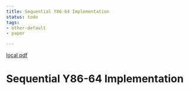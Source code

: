 ```yaml
---
title: Sequential Y86-64 Implementation
status: todo
tags:
- other-default
- paper

---
```


[local pdf](../../../pdfs/Sequential%20Y86-64%20Implementation.pdf)

# Sequential Y86-64 Implementation
